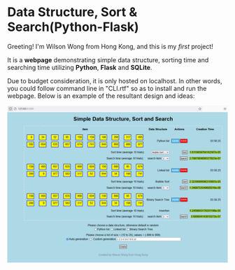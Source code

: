 # Data Structure, Sort & Search(Python-Flask)

Greeting! I'm Wilson Wong from Hong Kong, and this is my *first* project! 

It is a **webpage** demonstrating simple data structure, sorting time and searching time utilizing **Python**, **Flask** and **SQLite**.

Due to budget consideration, it is only hosted on localhost. In other words, you could follow command line in "CLI.rtf" so as to install and run the webpage. Below is an example of the resultant design and ideas:

![alt text](https://github.com/wpl245hk/Data-Structure-Sort-Search-Python-Flask-/blob/master/Webpage_example.PNG?raw=true)
